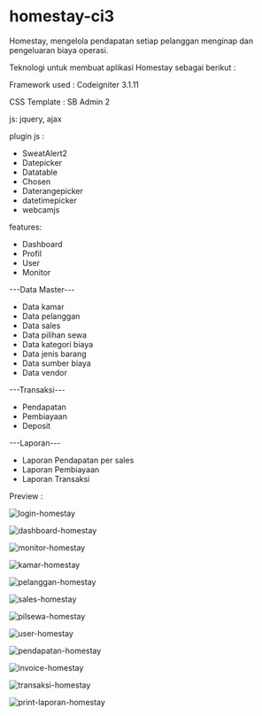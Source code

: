 # homestay-ci3

Homestay, mengelola pendapatan setiap pelanggan menginap dan pengeluaran biaya operasi.

Teknologi untuk membuat aplikasi Homestay sebagai berikut :

Framework used : Codeigniter 3.1.11

CSS Template : SB Admin 2

js: jquery, ajax

plugin js :

- SweatAlert2
- Datepicker
- Datatable
- Chosen
- Daterangepicker
- datetimepicker
- webcamjs

features:

- Dashboard
- Profil
- User
- Monitor

---Data Master---
- Data kamar
- Data pelanggan
- Data sales
- Data pilihan sewa
- Data kategori biaya
- Data jenis barang
- Data sumber biaya
- Data vendor

---Transaksi---
- Pendapatan
- Pembiayaan
- Deposit

---Laporan---
- Laporan Pendapatan per sales
- Laporan Pembiayaan
- Laporan Transaksi


Preview :


![login-homestay](https://user-images.githubusercontent.com/47371845/116522179-19541600-a8ff-11eb-8cad-5b7e79570680.PNG)

![dashboard-homestay](https://user-images.githubusercontent.com/47371845/116522201-1d803380-a8ff-11eb-83e3-587b754cc546.PNG)

![monitor-homestay](https://user-images.githubusercontent.com/47371845/116522230-24a74180-a8ff-11eb-8e42-08af045c3d3d.PNG)

![kamar-homestay](https://user-images.githubusercontent.com/47371845/116522281-3983d500-a8ff-11eb-8977-ad2f64f36307.PNG)

![pelanggan-homestay](https://user-images.githubusercontent.com/47371845/116522325-46082d80-a8ff-11eb-9883-64b13539b760.PNG)

![sales-homestay](https://user-images.githubusercontent.com/47371845/116522348-4d2f3b80-a8ff-11eb-8f0c-54fc2c7bb7b4.PNG)

![pilsewa-homestay](https://user-images.githubusercontent.com/47371845/116522394-5ae4c100-a8ff-11eb-8bf4-edf3d4276db0.PNG)

![user-homestay](https://user-images.githubusercontent.com/47371845/116522443-6932dd00-a8ff-11eb-8d78-8f3d7e800a70.PNG)

![pendapatan-homestay](https://user-images.githubusercontent.com/47371845/116522694-ad25e200-a8ff-11eb-9c2a-e6eec83ce762.PNG)

![invoice-homestay](https://user-images.githubusercontent.com/47371845/116522619-97b0b800-a8ff-11eb-8161-5b18ece2c019.PNG)

![transaksi-homestay](https://user-images.githubusercontent.com/47371845/116522548-836cbb00-a8ff-11eb-8d15-e97e2746824f.PNG)

![print-laporan-homestay](https://user-images.githubusercontent.com/47371845/116522563-8798d880-a8ff-11eb-8d93-622e210e3123.PNG)



